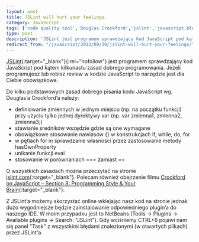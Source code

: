 ```yaml
---
layout: post
title: JSLint will hurt your feelings.
category: JavaScript 
tags: ['code quality tool','Douglas Crockford','jslint','javascript błędy']
type: post
description: 'JSLint jest programem sprawdzający kod JavaScript pod kątem kilkunastu zasad dobrego programowania.'
redirect_from: "/javascript/2012/09/30/jslint-will-hurt-your-feelings/"
---
```

[JSLint](http://www.jslint.com/lint.html){:target="_blank"}{:rel="nofollow"} jest programem sprawdzający kod JavaScript pod kątem kilkunastu zasad dobrego programowania. Jeżeli programujesz lub robisz review w kodzie JavaScript to narzędzie jest dla Ciebie obowiązkowe.

Do kilku podstawowych zasad dobrego pisania kodu JavaScript wg. Douglas’a Crockford’a należy:

- definiowanie zmiennych w jednym miejscu (np. na początku funkcji) przy użyciu tylko jednej dyrektywy var (np. var zmienna1, zmienna2, zmienna3;)
- stawianie średników wszędzie gdzie są one wymagane
- obowiązkowe stosowanie nawiasów {} w konstrukcjach if, while, do, for
- w pętlach for in sprawdzanie własności przez zastosowanie metody hasOwnProperty
- unikanie funkcji eval
- stosowanie w porównaniach === zamiast ==

O wszystkich zasadach można przeczytać na stronie [jslint.com](http://www.jslint.com/lint.html){:target="_blank"}. Polecam również obejrzenie filmu [Crockford on JavaScript – Section 8: Programming Style & Your Brain](http://www.youtube.com/watch?v=taaEzHI9xyY){:target="_blank"}.

Z JSLint’a możemy skorzystać online wklejając nasz kod na stronie jednak dużo wygodniejsze będzie zainstalowanie odpowiedniego plugin’a do naszego IDE. W moim przypadku jest to NetBeans (Tools -> Plugins -> Available plugins -> Search: "JSLint"). Gdy wciśniemy CTRL+6 pojawi nam się panel "Task" z wszystkimi błędami znalezionymi (w otwartych plikach) przez JSLint'a.
